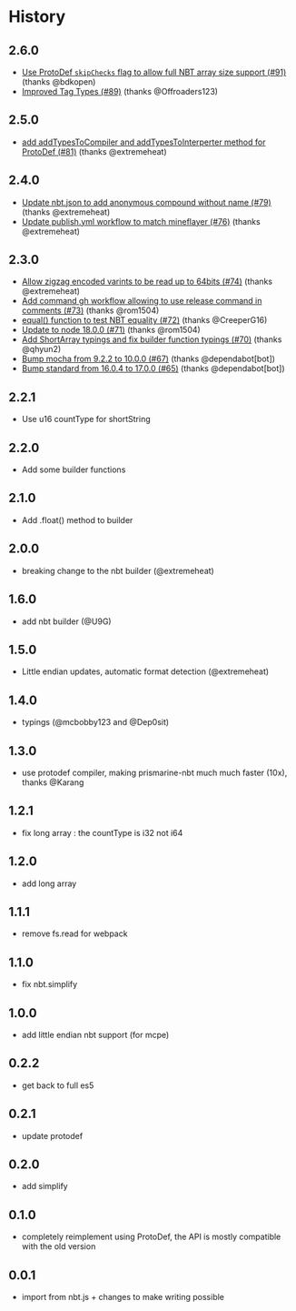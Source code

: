 # History

## 2.6.0
* [Use ProtoDef `skipChecks` flag to allow full NBT array size support (#91)](https://github.com/PrismarineJS/prismarine-nbt/commit/f433bc80c7d9ff25abacaa189c6a324fb94a772c) (thanks @bdkopen)
* [Improved Tag Types (#89)](https://github.com/PrismarineJS/prismarine-nbt/commit/70323d8c7f771698a02f3f40aa676bcecc60c5e7) (thanks @Offroaders123)

## 2.5.0
* [add addTypesToCompiler and addTypesToInterperter method for ProtoDef (#81)](https://github.com/PrismarineJS/prismarine-nbt/commit/e2182975f0fe5d91d4f09b75cbc7b355a678c5e3) (thanks @extremeheat)

## 2.4.0
* [Update nbt.json to add anonymous compound without name (#79)](https://github.com/PrismarineJS/prismarine-nbt/commit/7ec1c4428a0b263906d31d41fd7f5692a080c542) (thanks @extremeheat)
* [Update publish.yml workflow to match mineflayer (#76)](https://github.com/PrismarineJS/prismarine-nbt/commit/1c62910515ab78b0599ea0700371c34811f5b0a9) (thanks @extremeheat)

## 2.3.0
* [Allow zigzag encoded varints to be read up to 64bits (#74)](https://github.com/PrismarineJS/prismarine-nbt/commit/7022802e138db82753c69fdfd3423289366621a1) (thanks @extremeheat)
* [Add command gh workflow allowing to use release command in comments (#73)](https://github.com/PrismarineJS/prismarine-nbt/commit/16c78c083797e410ebf5216145c2a406e286be27) (thanks @rom1504)
* [equal() function to test NBT equality (#72)](https://github.com/PrismarineJS/prismarine-nbt/commit/44fb7ee41f7f564121b5587b0551df7a2adb8831) (thanks @CreeperG16)
* [Update to node 18.0.0 (#71)](https://github.com/PrismarineJS/prismarine-nbt/commit/05ffcd5d7e8ff532a61e3a60d71d4441013b3e69) (thanks @rom1504)
* [Add ShortArray typings and fix builder function typings (#70)](https://github.com/PrismarineJS/prismarine-nbt/commit/eae4d9c7dc59f05d8aa408a1370674e7361d60d5) (thanks @qhyun2)
* [Bump mocha from 9.2.2 to 10.0.0 (#67)](https://github.com/PrismarineJS/prismarine-nbt/commit/34bdff2b8ec81e4f4ed7f7326c4c6d2349c7c48a) (thanks @dependabot[bot])
* [Bump standard from 16.0.4 to 17.0.0 (#65)](https://github.com/PrismarineJS/prismarine-nbt/commit/554aae29e031dcce32f11ec8d7d9a56df0fd8bbb) (thanks @dependabot[bot])

## 2.2.1

* Use u16 countType for shortString

## 2.2.0

* Add some builder functions

## 2.1.0

* Add .float() method to builder

## 2.0.0

* breaking change to the nbt builder (@extremeheat)

## 1.6.0

* add nbt builder (@U9G)

## 1.5.0

* Little endian updates, automatic format detection (@extremeheat)

## 1.4.0

* typings (@mcbobby123 and @Dep0sit)

## 1.3.0

* use protodef compiler, making prismarine-nbt much much faster (10x), thanks @Karang

## 1.2.1

* fix long array : the countType is i32 not i64

## 1.2.0

* add long array

## 1.1.1

* remove fs.read for webpack

## 1.1.0

* fix nbt.simplify

## 1.0.0

* add little endian nbt support (for mcpe)

## 0.2.2

* get back to full es5

## 0.2.1

* update protodef

## 0.2.0

* add simplify

## 0.1.0

* completely reimplement using ProtoDef, the API is mostly compatible with the old version

## 0.0.1

* import from nbt.js + changes to make writing possible
